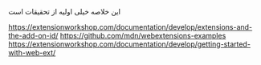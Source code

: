 این خلاصه خیلی اولیه از تحقیقات است

https://extensionworkshop.com/documentation/develop/extensions-and-the-add-on-id/
https://github.com/mdn/webextensions-examples
https://extensionworkshop.com/documentation/develop/getting-started-with-web-ext/
